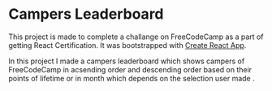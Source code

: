 # Campers Leaderboard

This project is made to complete a challange on FreeCodeCamp as a part of getting React Certification. It was bootstrapped with [Create React App](https://github.com/facebookincubator/create-react-app).

In this project I made a campers leaderboard which shows campers of FreeCodeCamp in acsending order and descending order based on their points of lifetime or in month which depends on the selection user made .
